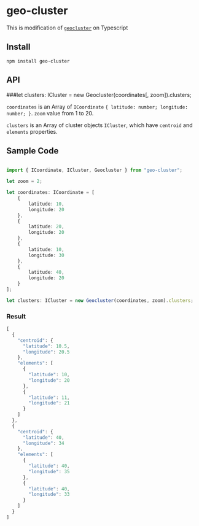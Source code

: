 # geo-cluster

This is modification of [`geocluster`](https://www.npmjs.com/package/geocluster) on Typescript

## Install

```
npm install geo-cluster
```

## API

###let clusters: ICluster = new Geocluster(coordinates[, zoom]).clusters;

`coordinates` is an Array of `ICoordinate` `{ latitude: number; longitude: number; }`.
`zoom` value from 1 to 20.

`clusters` is an Array of cluster objects `ICluster`, which have `centroid` and `elements` properties. 

## Sample Code

``` typescript

import { ICoordinate, ICluster, Geocluster } from "geo-cluster";

let zoom = 2;

let coordinates: ICoordinate = [
    {
        latitude: 10,
        longitude: 20
    },
    {
        latitude: 20,
        longitude: 20
    },
    {
        latitude: 10,
        longitude: 30
    },
    {
        latitude: 40,
        longitude: 20
    }
];

let clusters: ICluster = new Geocluster(coordinates, zoom).clusters;

```

### Result

``` typescript
[
  {
    "centroid": {
      "latitude": 10.5,
      "longitude": 20.5
    },
    "elements": [
      {
        "latitude": 10,
        "longitude": 20
      },
      {
        "latitude": 11,
        "longitude": 21
      }
    ]
  },
  {
    "centroid": {
      "latitude": 40,
      "longitude": 34
    },
    "elements": [
      {
        "latitude": 40,
        "longitude": 35
      },
      {
        "latitude": 40,
        "longitude": 33
      }
    ]
  }
]
```

